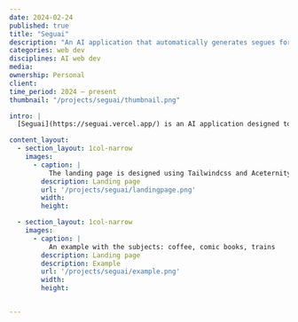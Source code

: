 ```yaml
---
date: 2024-02-24
published: true
title: "Seguai"
description: "An AI application that automatically generates segues for content creators"
categories: web dev
disciplines: AI web dev
media:
ownership: Personal
client:
time_period: 2024 – present
thumbnail: "/projects/seguai/thumbnail.png"

intro: |
  [Seguai](https://seguai.vercel.app/) is an AI application designed to revolutionize the way content creators generate segues. With Seguai, you can say goodbye to the hassle of brainstorming and crafting smooth transitions between topics. This web application uses Mixtral 7B on the backend to generate segues based on the entered subjects. Whether you're creating a blog post, a video script, or a presentation, Seguai will save you time and effort by providing seamless and engaging segues that keep your audience hooked. Say hello to effortless transitions with Seguai.

content_layout:
  - section_layout: 1col-narrow
    images:
      - caption: |
          The landing page is designed using Tailwindcss and Aceternity UI
        description: Landing page
        url: '/projects/seguai/landingpage.png'
        width:
        height:

  - section_layout: 1col-narrow
    images:
      - caption: |
          An example with the subjects: coffee, comic books, trains
        description: Landing page
        description: Example
        url: '/projects/seguai/example.png'
        width:
        height:


---
```

